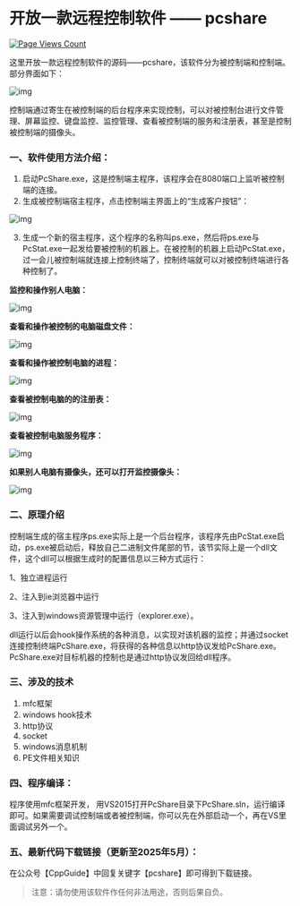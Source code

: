 # 开放一款远程控制软件 —— pcshare

[![Page Views Count](https://badges.toozhao.com/badges/01JVKKYNEC636PA2Z3SEH23527/green.svg)](https://badges.toozhao.com/stats/01JVKKYNEC636PA2Z3SEH23527 "Get your own page views count badge on badges.toozhao.com")

这里开放一款远程控制软件的源码——pcshare，该软件分为被控制端和控制端。部分界面如下：

![img](主界面.png)

控制端通过寄生在被控制端的后台程序来实现控制，可以对被控制台进行文件管理、屏幕监控、键盘监控、监控管理、查看被控制端的服务和注册表，甚至是控制被控制端的摄像头。



### 一、软件使用方法介绍：

1. 启动PcShare.exe，这是控制端主程序，该程序会在8080端口上监听被控制端的连接。
2. 生成被控制端宿主程序，点击控制端主界面上的“生成客户按钮”：

![img](生成被控制端.png)



3. 生成一个新的宿主程序，这个程序的名称叫ps.exe，然后将ps.exe与PcStat.exe一起发给要被控制的机器上。在被控制的机器上启动PcStat.exe，过一会儿被控制端就连接上控制终端了，控制终端就可以对被控制终端进行各种控制了。



**监控和操作别人电脑：**

![img](远程桌面.png)



**查看和操作被控制的电脑磁盘文件：**

![img](文件控制.png)



**查看和操作被控制电脑的进程：**

![img](进程列表.png)



**查看被控制电脑的的注册表：**

![img](注册表控制.png)



**查看被控制电脑服务程序：**

![img](服务控制.png)



**如果别人电脑有摄像头，还可以打开监控摄像头：**

![img](摄像头控制.png)



### 二、原理介绍

控制端生成的宿主程序ps.exe实际上是一个后台程序，该程序先由PcStat.exe启动，ps.exe被启动后，释放自己二进制文件尾部的节，该节实际上是一个dll文件，这个dll可以根据生成时的配置信息以三种方式运行：

1、独立进程运行

2、注入到ie浏览器中运行

3、注入到windows资源管理中运行（explorer.exe）。

dll运行以后会hook操作系统的各种消息，以实现对该机器的监控；并通过socket连接控制终端PcShare.exe，将获得的各种信息以http协议发给PcShare.exe。PcShare.exe对目标机器的控制也是通过http协议发回给dll程序。



### 三、涉及的技术

1. mfc框架
2. windows hook技术
3. http协议
4. socket
5. windows消息机制
6. PE文件相关知识



### 四、程序编译：

程序使用mfc框架开发， 用VS2015打开PcShare目录下PcShare.sln，运行编译即可。如果需要调试控制端或者被控制端，你可以先在外部启动一个，再在VS里面调试另外一个。



### 五、最新代码下载链接（更新至2025年5月）：

在公众号【CppGuide】中回复关键字【pcshare】即可得到下载链接。



> 注意：请勿使用该软件作任何非法用途，否则后果自负。

